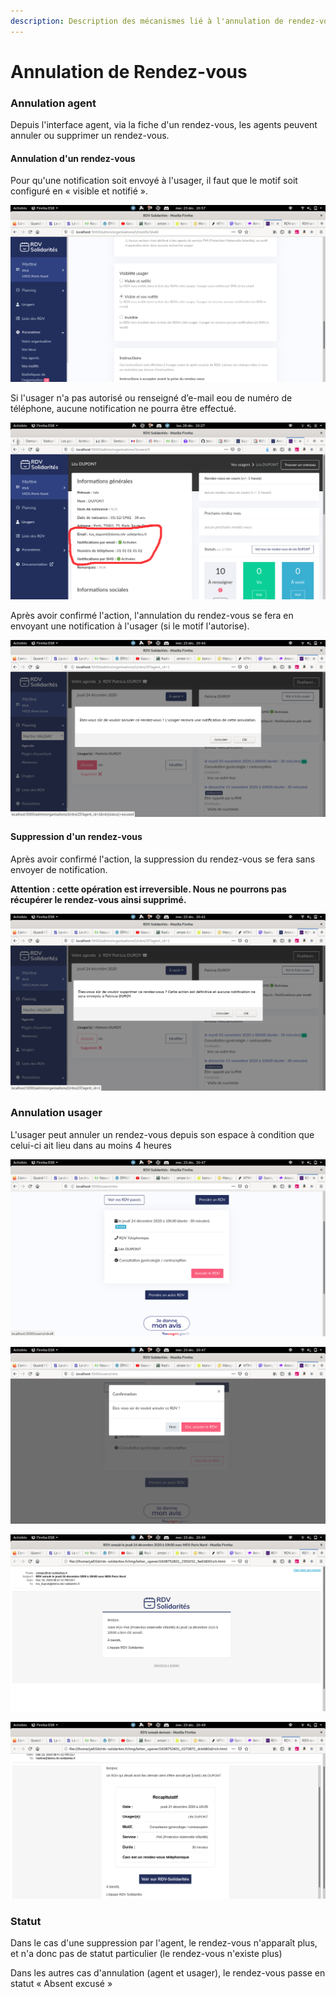 ```yaml
---
description: Description des mécanismes lié à l'annulation de rendez-vous
---
```


# Annulation de Rendez-vous

### Annulation agent

Depuis l'interface agent, via la fiche d'un rendez-vous, les agents peuvent annuler ou supprimer un rendez-vous.

#### Annulation d'un rendez-vous

Pour qu'une notification soit envoyé à l'usager, il faut que le motif soit configuré en « visible et notifié ».

![Cas de motif configur&#xE9; pour ne pas notifier l&apos;usager](../../.gitbook/assets/capture-decran-de-2020-12-23-20-57-53.png)

Si l'usager n'a pas autorisé ou renseigné d’e-mail eou de numéro de téléphone, aucune notification ne pourra être effectué.

![](../../.gitbook/assets/capture-decran-de-2020-12-28-10-27-17.png)

Après avoir confirmé l'action, l'annulation du rendez-vous se fera en envoyant une notification à l'usager \(si le motif l'autorise\).

![Fen&#xEA;tre de confirmation de l&apos;annulation](../../.gitbook/assets/capture-decran-de-2020-12-23-20-44-16.png)

#### Suppression d'un rendez-vous

Après avoir confirmé l'action, la suppression du rendez-vous se fera sans envoyer de notification.

**Attention : cette opération est irreversible. Nous ne pourrons pas récupérer le rendez-vous ainsi supprimé.**

![Message de confirmation avant la suppression](../../.gitbook/assets/capture-decran-de-2020-12-23-20-41-12.png)

### Annulation usager

L'usager peut annuler un rendez-vous depuis son espace à condition que celui-ci  ait lieu dans au moins 4 heures

![Dans l&apos;interface usager, un bouton pour pouvoir annuler](../../.gitbook/assets/capture-decran-de-2020-12-23-20-47-02.png)

![La fen&#xEA;tre de confirmation cot&#xE9; usager](../../.gitbook/assets/capture-decran-de-2020-12-23-20-47-04.png)

![Notification &#xE0; l&apos;usager pour confirmer l&apos;annulation](../../.gitbook/assets/capture-decran-de-2020-12-23-20-49-21.png)

![Notification aux agents &#xE0; propos de l&apos;annulation du rendez-vous](../../.gitbook/assets/capture-decran-de-2020-12-23-20-49-23.png)



### Statut

Dans le cas d'une suppression par l'agent, le rendez-vous n'apparaît plus, et n'a donc pas de statut particulier \(le rendez-vous n'existe plus\)

Dans les autres cas d'annulation \(agent et usager\), le rendez-vous passe en statut « Absent excusé »

